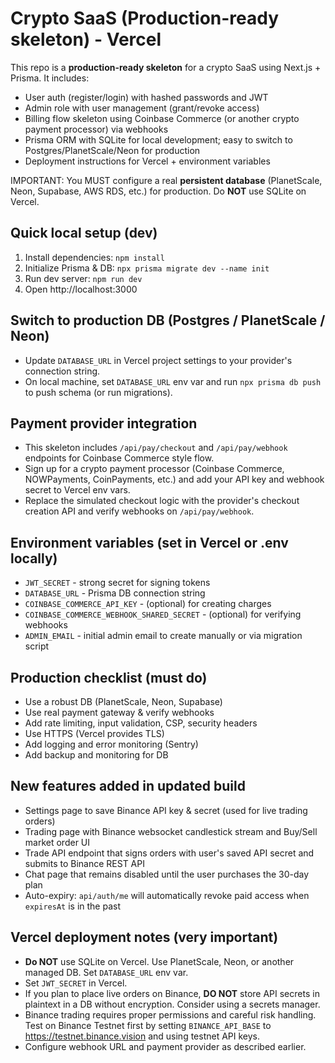 # Crypto SaaS (Production-ready skeleton) - Vercel
This repo is a **production-ready skeleton** for a crypto SaaS using Next.js + Prisma. It includes:
- User auth (register/login) with hashed passwords and JWT
- Admin role with user management (grant/revoke access)
- Billing flow skeleton using Coinbase Commerce (or another crypto payment processor) via webhooks
- Prisma ORM with SQLite for local development; easy to switch to Postgres/PlanetScale/Neon for production
- Deployment instructions for Vercel + environment variables

IMPORTANT: You MUST configure a real **persistent database** (PlanetScale, Neon, Supabase, AWS RDS, etc.) for production. Do **NOT** use SQLite on Vercel.

## Quick local setup (dev)
1. Install dependencies: `npm install`
2. Initialize Prisma & DB: `npx prisma migrate dev --name init`
3. Run dev server: `npm run dev`
4. Open http://localhost:3000

## Switch to production DB (Postgres / PlanetScale / Neon)
- Update `DATABASE_URL` in Vercel project settings to your provider's connection string.
- On local machine, set `DATABASE_URL` env var and run `npx prisma db push` to push schema (or run migrations).

## Payment provider integration
- This skeleton includes `/api/pay/checkout` and `/api/pay/webhook` endpoints for Coinbase Commerce style flow.
- Sign up for a crypto payment processor (Coinbase Commerce, NOWPayments, CoinPayments, etc.) and add your API key and webhook secret to Vercel env vars.
- Replace the simulated checkout logic with the provider's checkout creation API and verify webhooks on `/api/pay/webhook`.

## Environment variables (set in Vercel or .env locally)
- `JWT_SECRET` - strong secret for signing tokens
- `DATABASE_URL` - Prisma DB connection string
- `COINBASE_COMMERCE_API_KEY` - (optional) for creating charges
- `COINBASE_COMMERCE_WEBHOOK_SHARED_SECRET` - (optional) for verifying webhooks
- `ADMIN_EMAIL` - initial admin email to create manually or via migration script

## Production checklist (must do)
- Use a robust DB (PlanetScale, Neon, Supabase)
- Use real payment gateway & verify webhooks
- Add rate limiting, input validation, CSP, security headers
- Use HTTPS (Vercel provides TLS)
- Add logging and error monitoring (Sentry)
- Add backup and monitoring for DB


## New features added in updated build
- Settings page to save Binance API key & secret (used for live trading orders)
- Trading page with Binance websocket candlestick stream and Buy/Sell market order UI
- Trade API endpoint that signs orders with user's saved API secret and submits to Binance REST API
- Chat page that remains disabled until the user purchases the 30-day plan
- Auto-expiry: `api/auth/me` will automatically revoke paid access when `expiresAt` is in the past

## Vercel deployment notes (very important)
- **Do NOT** use SQLite on Vercel. Use PlanetScale, Neon, or another managed DB. Set `DATABASE_URL` env var.
- Set `JWT_SECRET` in Vercel.
- If you plan to place live orders on Binance, **DO NOT** store API secrets in plaintext in a DB without encryption. Consider using a secrets manager.
- Binance trading requires proper permissions and careful risk handling. Test on Binance Testnet first by setting `BINANCE_API_BASE` to https://testnet.binance.vision and using testnet API keys.
- Configure webhook URL and payment provider as described earlier.
